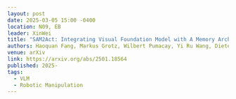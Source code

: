```yaml
---
layout: post
date: 2025-03-05 15:00 -0400
location: N09, EB
leader: XinWei
title: "SAM2Act: Integrating Visual Foundation Model with A Memory Architecture for Robotic Manipulation"
authors: Haoquan Fang, Markus Grotz, Wilbert Pumacay, Yi Ru Wang, Dieter Fox, Ranjay Krishna, Jiafei Duan
venue: arXiv
link: https://arxiv.org/abs/2501.18564
published: 2025-
tags:
  - VLM
  - Robotic Manipulation
---
```





